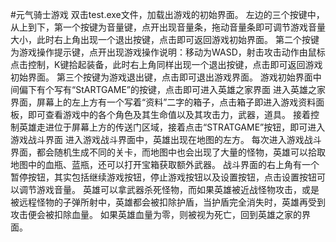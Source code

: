 #元气骑士游戏
双击test.exe文件，加载出游戏的初始界面。
左边的三个按键中，从上到下，第一个按键为音量键，点开出现音量条，拖动音量条即可调节游戏音量大小，此时右上角出现一个退出按键，点击即可返回游戏初始界面。
第二个按键为游戏操作提示键，点开出现游戏操作说明：移动为WASD，射击攻击动作由鼠标点击控制，K键拾起装备，此时右上角同样出现一个退出按键，点击即可返回游戏初始界面。
第三个按键为游戏退出键，点击即可退出游戏界面。
游戏初始界面中间偏下有个写有“StARTGAME”的按键，点击即可进入英雄之家界面
进入英雄之家界面，屏幕上的左上方有一个写着“资料”二字的箱子，点击箱子即进入游戏资料面板，即可查看游戏中的各个角色及其生命值以及其攻击力，武器，道具。
接着控制英雄走进位于屏幕上方的传送门区域，接着点击“STRATGAME”按钮，即可进入游戏战斗界面
进入游戏战斗界面中，英雄出现在地图的左方。
每次进入游戏战斗界面，都会随机生成不同的关卡，而地图中也会出现了大量的怪物，英雄可以拾取地图中的血瓶、蓝瓶，还可以打开宝箱获取额外武器。
战斗界面的右上角有一个暂停按钮，其实包括继续游戏按钮，停止游戏按钮以及设置按钮，点击设置按钮可以调节游戏音量。
英雄可以拿武器杀死怪物，而如果英雄被近战怪物攻击，或是被远程怪物的子弹所射中，英雄都会被扣除护盾，当护盾完全消失时，英雄再受到攻击便会被扣除血量。
如果英雄血量为零，则被视为死亡，回到英雄之家的界面。

